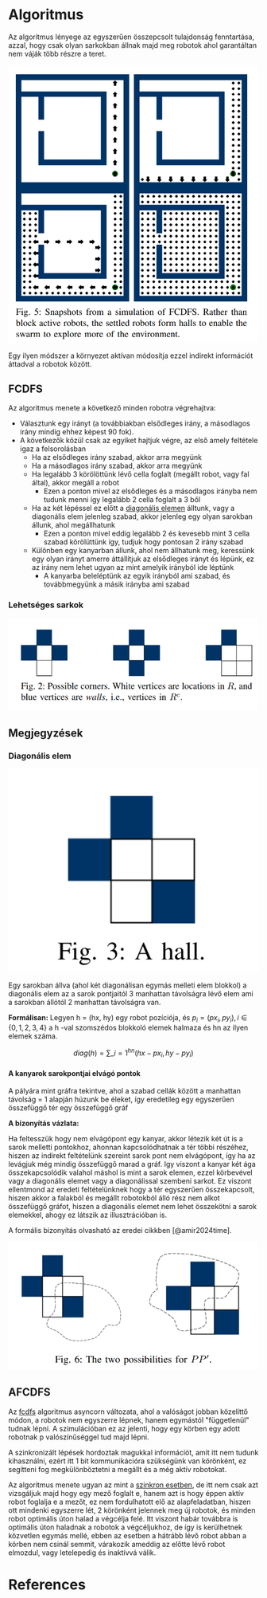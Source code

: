 # Algoritmus

Az algoritmus lényege az egyszerűen összepcsolt tulajdonság fenntartása, azzal, hogy csak olyan sarkokban állnak majd meg robotok ahol garantáltan nem váják több részre a teret.

![Figure 5](./images/fig5.png)

Egy ilyen módszer a környezet aktívan módosítja ezzel indirekt információt áttadval a robotok között.

## FCDFS

Az algoritmus menete a következő minden robotra végrehajtva:

- Választunk egy irányt (a továbbiakban elsődleges irány, a másodlagos irány mindig ehhez képest 90 fok).
- A következők közül csak az egyiket hajtjuk végre, az első amely feltétele igaz a felsorolásban
  - Ha az elsődleges irány szabad, akkor arra megyünk
  - Ha a másodlagos irány szabad, akkor arra megyünk
  - Ha legalább 3 körölöttünk lévő cella foglalt (megállt robot, vagy fal által), akkor megáll a robot
    - Ezen a ponton mivel az elsődleges és a másodlagos irányba nem tudunk menni így legalább 2 cella foglalt a 3 ből
  - Ha az két lépéssel ez előtt a [diagonális elemen](#diagonális-elem) álltunk, vagy a diagonális elem jelenleg szabad, akkor jelenleg egy olyan sarokban állunk, ahol megállhatunk
    - Ezen a ponton mivel eddig legalább 2 és kevesebb mint 3 cella szabad körölüttünk így, tudjuk hogy pontosan 2 irány szabad
  - Különben egy kanyarban állunk, ahol nem állhatunk meg, keressünk egy olyan irányt amerre áttállítjuk az elsődleges irányt és lépünk, ez az irány nem lehet ugyan az mint amelyik irányból ide léptünk
    - A kanyarba beleléptünk az egyik irányból ami szabad, és továbbmegyünk a másik irányba ami szabad

### Lehetséges sarkok

![Figure 2](./images/fig2.png)

## Megjegyzések

### Diagonális elem

![Figure 3](./images/fig3.png)

Egy sarokban állva (ahol két diagonálisan egymás melleti elem blokkol) a diagonális elem az a sarok pontjaitól 3 manhattan távolságra lévő elem ami a sarokban állótól 2 manhattan távolságra van.

**Formálisan:** Legyen h = (hx, hy) egy robot pozíciója, és $p_i = (px_i, py_i), i \in \{0, 1, 2, 3, 4\}$ a h -val szomszédos blokkoló elemek halmaza és hn az ilyen elemek száma.

$$diag(h) = \sum\_{i = 1}^{hn} (hx - px_i, hy - py_i)$$

#### A kanyarok sarokpontjai elvágó pontok

A pályára mint gráfra tekintve, ahol a szabad cellák között a manhattan távolság = 1 alapján húzunk be éleket, így eredetileg egy egyszerűen összefüggő tér egy összefüggő gráf

**A bizonyítás vázlata:**

Ha feltesszük hogy nem elvágópont egy kanyar, akkor létezik két út is a sarok melletti pontokhoz, ahonnan kapcsolódhatnak a tér többi részéhez, hiszen az indirekt feltételünk szereint sarok pont nem elvágópont, így ha az levágjuk még mindig összefüggő marad a gráf. Igy viszont a kanyar két ága összekapcsolódik valahol máshol is mint a sarok elemen, ezzel körbevével vagy a diagonális elemet vagy a diagonálissal szembeni sarkot.
Ez viszont ellentmond az eredeti feltételünknek hogy a tér egyszerűen összekapcsolt, hiszen akkor a falakból és megállt robotokból álló rész nem alkot összefüggő gráfot, hiszen a diagonális elemet nem lehet összekötni a sarok elemekkel, ahogy ez látszik az illusztrációban is.

A formális bizonyítás olvasható az eredei cikkben [@amir2024time].

![Figure 6](./images/fig6.png)

## AFCDFS

Az [fcdfs](#fcdfs) algoritmus asyncorn változata, ahol a valóságot jobban közelíttő módon, a robotok nem egyszerre lépnek, hanem egymástól "függetlenül" tudnak lépni. A szimulációban ez az jelenti, hogy egy körben egy adott robotnak p valószínűséggel tud majd lépni.

A szinkronizált lépések hordoztak magukkal információt, amit itt nem tudunk kihasználni, ezért itt 1 bit kommunikációra szükségünk van körönként, ez segítteni fog megkülönböztetni a megállt és a még aktív robotokat.

Az algoritmus menete ugyan az mint a [szinkron esetben](#algoritmus), de itt nem csak azt vizsgáljuk majd hogy egy mező foglalt e, hanem azt is hogy éppen aktív robot foglalja e a mezőt, ez nem fordulhatott elő az alapfeladatban, hiszen ott mindenki egyszerre lét, 2 körönként jelennek meg új robotok, és minden robot optimális úton halad a végcélja felé. Itt viszont habár továbbra is optimális úton haladnak a robotok a végcéljukhoz, de így is kerülhetnek közvetlen egymás mellé, ebben az esetben a hátrább lévő robot abban a körben nem csinál semmit, várakozik ameddig az előtte lévő robot elmozdul, vagy letelepedig és inaktívvá válik.

# References
